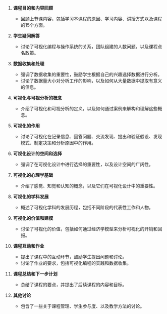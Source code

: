 

1. **课程目的和内容回顾**
   - 回顾上节课内容，包括学习本课程的原因、学习内容、讲授方式以及课程的15个方面。

2. **学生疑问解答**
   - 讨论了可视化编程与操作系统的关系，团队组建的人数问题，以及课程点名政策。

3. **数据收集和处理**
   - 强调了数据收集的重要性，鼓励学生根据自己的兴趣选择数据进行分析。
   - 讨论了数据量大小对分析工作的影响，以及如何从大量数据中提取有意义的信息。

4. **可视化与可视分析的概念**
   - 介绍了可视化和可视分析的定义，以及如何通过案例来解构和理解这些概念。

5. **可视化的作用**
   - 讨论了可视化在记录信息、回答问题、交流发现、提出和验证假设、发现模式、制定决策和分析原因中的作用。

6. **可视化设计的空间和选择**
   - 强调了在可视化设计中进行选择的重要性，以及设计空间的广阔性。

7. **可视化的心理学基础**
   - 介绍了感觉、知觉和认知的概念，以及它们在可视化设计中的重要性。

8. **可视化的学科发展**
   - 概述了可视化学科的发展历程，包括不同阶段的代表性工作和人物。

9. **可视化的价值和建模**
   - 讨论了可视化的价值，包括如何通过经济学模型来分析可视化的开销和回报。

10. **课程互动和作业**
    - 提出了课程中的互动环节，鼓励学生提出问题和讨论。
    - 讨论了作业的要求，包括可视化编程的实践和数据收集。

11. **课程总结和下一步计划**
    - 总结了课程的要点，并提出了后续课程的内容和目标。

12. **其他讨论**
    - 包含了一些关于课程管理、学生参与度、以及教学方法的讨论。
